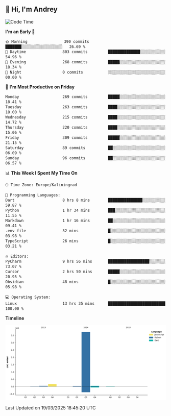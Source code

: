 ## 👋 Hi, I'm Andrey

<!--START_SECTION:waka-->
![Code Time](http://img.shields.io/badge/Code%20Time-849%20hrs%209%20mins-blue)

**I'm an Early 🐤** 

```text
🌞 Morning                390 commits         ███████░░░░░░░░░░░░░░░░░░   26.69 % 
🌆 Daytime                803 commits         ██████████████░░░░░░░░░░░   54.96 % 
🌃 Evening                268 commits         █████░░░░░░░░░░░░░░░░░░░░   18.34 % 
🌙 Night                  0 commits           ░░░░░░░░░░░░░░░░░░░░░░░░░   00.00 % 
```
📅 **I'm Most Productive on Friday** 

```text
Monday                   269 commits         █████░░░░░░░░░░░░░░░░░░░░   18.41 % 
Tuesday                  263 commits         ████░░░░░░░░░░░░░░░░░░░░░   18.00 % 
Wednesday                215 commits         ████░░░░░░░░░░░░░░░░░░░░░   14.72 % 
Thursday                 220 commits         ████░░░░░░░░░░░░░░░░░░░░░   15.06 % 
Friday                   309 commits         █████░░░░░░░░░░░░░░░░░░░░   21.15 % 
Saturday                 89 commits          ██░░░░░░░░░░░░░░░░░░░░░░░   06.09 % 
Sunday                   96 commits          ██░░░░░░░░░░░░░░░░░░░░░░░   06.57 % 
```


📊 **This Week I Spent My Time On** 

```text
🕑︎ Time Zone: Europe/Kaliningrad

💬 Programming Languages: 
Dart                     8 hrs 8 mins        ███████████████░░░░░░░░░░   59.87 % 
Python                   1 hr 34 mins        ███░░░░░░░░░░░░░░░░░░░░░░   11.55 % 
Markdown                 1 hr 16 mins        ██░░░░░░░░░░░░░░░░░░░░░░░   09.41 % 
.env file                32 mins             █░░░░░░░░░░░░░░░░░░░░░░░░   03.98 % 
TypeScript               26 mins             █░░░░░░░░░░░░░░░░░░░░░░░░   03.21 % 

🔥 Editors: 
PyCharm                  9 hrs 56 mins       ██████████████████░░░░░░░   73.07 % 
Cursor                   2 hrs 50 mins       █████░░░░░░░░░░░░░░░░░░░░   20.95 % 
Obsidian                 48 mins             █░░░░░░░░░░░░░░░░░░░░░░░░   05.98 % 

💻 Operating System: 
Linux                    13 hrs 35 mins      █████████████████████████   100.00 % 
```

**Timeline**

![Lines of Code chart](https://raw.githubusercontent.com/Mist3s/Mist3s/main/assets/bar_graph.png)


 Last Updated on 19/03/2025 18:45:20 UTC
<!--END_SECTION:waka-->

